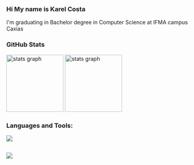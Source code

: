 ### Hi My name is Karel Costa

I'm graduating in Bachelor degree in Computer Science at IFMA campus Caxias

### GitHub Stats

<div align="left">
<!--   <img src="https://github-readme-stats.vercel.app/api?username=karelcosta&show_icons=true&theme=tokyonight&hide_border=true&include_all_commits=true&count_private=true" height="150" alt="stats graph"/> -->
  <img src="https://github-readme-streak-stats.herokuapp.com/?user=karelcosta&theme=tokyonight&hide_border=false" height="150" alt="stats graph"  />
  <img src = "https://github-readme-stats.vercel.app/api/top-langs/?username=karelcosta&layout=compact&langs_count=6&theme=tokyonight" height="150" alt="stats graph" />
</div>

### Languages and Tools:

<p align="left">
<div align="left">
  <a href="#">
    <img src="https://skillicons.dev/icons?i=unity,cs,javascript,typescript,python,angular,react,nextjs,html,css" />
  </a>
</div>
  
  ##
 
<div>  
  <a href = "mailto:costakarel@gmail.com"><img src="https://img.shields.io/badge/-Gmail-%23333?style=for-the-badge&logo=gmail&logoColor=white" target="_blank"></a>
<!--   <a href="https://www.linkedin.com/in/kayo-vinicius-40754a219" target="_blank"><img src="https://img.shields.io/badge/-LinkedIn-%230077B5?style=for-the-badge&logo=linkedin&logoColor=white" target="_blank"></a>  -->
  
</div>

<!--
**karelcosta/karelcosta** is a ✨ _special_ ✨ repository because its `README.md` (this file) appears on your GitHub profile.

Here are some ideas to get you started:

- 🔭 I’m currently working on ...
- 🌱 I’m currently learning ...
- 👯 I’m looking to collaborate on ...
- 🤔 I’m looking for help with ...
- 💬 Ask me about ...
- 📫 How to reach me: ...
- 😄 Pronouns: ...
- ⚡ Fun fact: ...
-->
